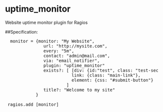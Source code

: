 uptime_monitor
==============

Website uptime monitor plugin for Ragios


##Specification:
<pre lang="ruby">
  monitor = {monitor: "My Website",
               url: "http://mysite.com",
               every: "5m",
               contact: "admin@mail.com",
               via: "email_notifier",
               plugin: "uptime_monitor"
               exists?: [ [div: {id:"test", class: "test-section"}, text: "this is a test" ], 
                          link: {class: "main-link"},
                          element: {css: "#submit-button"}
                        ]
               title?: "Welcome to my site"
            }

 ragios.add [monitor]
</pre>
